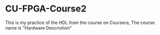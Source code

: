 # CU-FPGA-Course2
This is my practice of the HDL from the course on Coursera, The course name is "Hardware Descriotion" 
